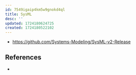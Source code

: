 ```yaml
---
id: 7549igaip4km5w9gnokd4ql
title: SysML
desc: ''
updated: 1724180624725
created: 1724180522102
---
```


- https://github.com/Systems-Modeling/SysML-v2-Release


## References

- 